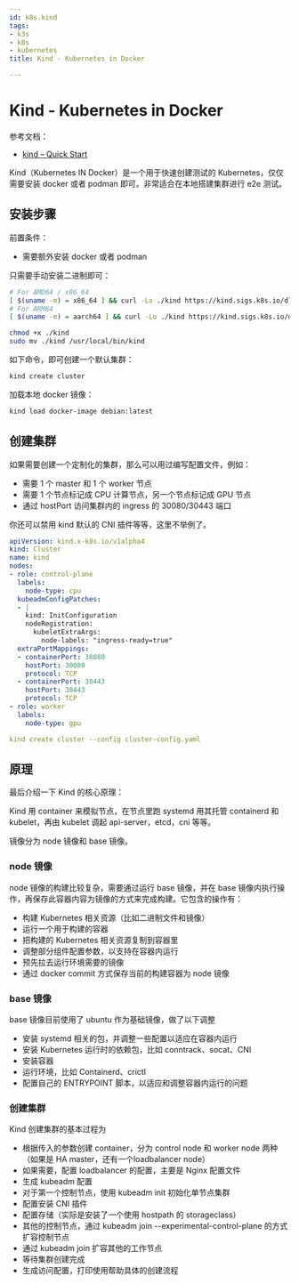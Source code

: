 ```yaml
---
id: k8s.kind
tags:
- k3s
- k8s
- kubernetes
title: Kind - Kubernetes in Docker

---
```

# Kind - Kubernetes in Docker
参考文档：

+ [kind – Quick Start](https://kind.sigs.k8s.io/docs/user/quick-start/#installing-from-release-binaries)

Kind（Kubernetes IN Docker）是一个用于快速创建测试的 Kubernetes，仅仅需要安装 docker 或者 podman 即可。非常适合在本地搭建集群进行 e2e 测试。

## 安装步骤
前置条件：

+ 需要额外安装 docker 或者 podman

只需要手动安装二进制即可：

```bash
# For AMD64 / x86_64
[ $(uname -m) = x86_64 ] && curl -Lo ./kind https://kind.sigs.k8s.io/dl/v0.20.0/kind-linux-amd64
# For ARM64
[ $(uname -m) = aarch64 ] && curl -Lo ./kind https://kind.sigs.k8s.io/dl/v0.20.0/kind-linux-arm64

chmod +x ./kind
sudo mv ./kind /usr/local/bin/kind
```

如下命令，即可创建一个默认集群：

```bash
kind create cluster
```

加载本地 docker 镜像：

```bash
kind load docker-image debian:latest
```

## 创建集群
如果需要创建一个定制化的集群，那么可以用过编写配置文件，例如：

+ 需要 1 个 master 和 1 个 worker 节点
+ 需要 1 个节点标记成 CPU 计算节点，另一个节点标记成 GPU 节点
+ 通过 hostPort 访问集群内的 ingress 的 30080/30443 端口

你还可以禁用 kind 默认的 CNI 插件等等，这里不举例了。

```yaml
apiVersion: kind.x-k8s.io/v1alpha4
kind: Cluster
name: kind
nodes:
- role: control-plane
  labels:
    node-type: cpu
  kubeadmConfigPatches:
  - |
    kind: InitConfiguration
    nodeRegistration:
      kubeletExtraArgs:
        node-labels: "ingress-ready=true"
  extraPortMappings:
  - containerPort: 30080
    hostPort: 30080
    protocol: TCP
  - containerPort: 30443
    hostPort: 30443
    protocol: TCP
- role: worker
  labels:
    node-type: gpu
```

```yaml
kind create cluster --config cluster-config.yaml
```

## 原理
最后介绍一下 Kind 的核心原理：

Kind 用 container 来模拟节点，在节点里跑 systemd 用其托管 containerd 和 kubelet，再由 kubelet 调起 api-server，etcd，cni 等等。

镜像分为 node 镜像和 base 镜像。

### node 镜像
node 镜像的构建比较复杂，需要通过运行 base 镜像，并在 base 镜像内执行操作，再保存此容器内容为镜像的方式来完成构建。它包含的操作有：

+ 构建 Kubernetes 相关资源（比如二进制文件和镜像）
+ 运行一个用于构建的容器
+ 把构建的 Kubernetes 相关资源复制到容器里
+ 调整部分组件配置参数，以支持在容器内运行
+ 预先拉去运行环境需要的镜像
+ 通过 docker commit 方式保存当前的构建容器为 node 镜像

### base 镜像
base 镜像目前使用了 ubuntu 作为基础镜像，做了以下调整

+ 安装 systemd 相关的包，并调整一些配置以适应在容器内运行
+ 安装 Kubernetes 运行时的依赖包，比如 conntrack、socat、CNI
+ 安装容器
+ 运行环境，比如 Containerd、crictl
+ 配置自己的 ENTRYPOINT 脚本，以适应和调整容器内运行的问题

### 创建集群
Kind 创建集群的基本过程为

+ 根据传入的参数创建 container，分为 control node 和 worker node 两种（如果是 HA master，还有一个loadbalancer node）
+ 如果需要，配置 loadbalancer 的配置，主要是 Nginx 配置文件
+ 生成 kubeadm 配置 
+ 对于第一个控制节点，使用 kubeadm init 初始化单节点集群
+ 配置安装 CNI 插件
+ 配置存储（实际是安装了一个使用 hostpath 的 storageclass）
+ 其他的控制节点，通过 kubeadm join --experimental-control-plane 的方式扩容控制节点
+ 通过 kubeadm join 扩容其他的工作节点
+ 等待集群创建完成
+ 生成访问配置，打印使用帮助具体的创建流程

  


